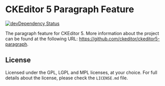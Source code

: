 CKEditor 5 Paragraph Feature
========================================

[![devDependency Status](https://david-dm.org/ckeditor/ckeditor5-paragraph/dev-status.svg)](https://david-dm.org/ckeditor/ckeditor5-paragraph#info=devDependencies)

The paragraph feature for CKEditor 5. More information about the project can be found at the following URL: <https://github.com/ckeditor/ckeditor5-paragraph>.

## License

Licensed under the GPL, LGPL and MPL licenses, at your choice. For full details about the license, please check the `LICENSE.md` file.
